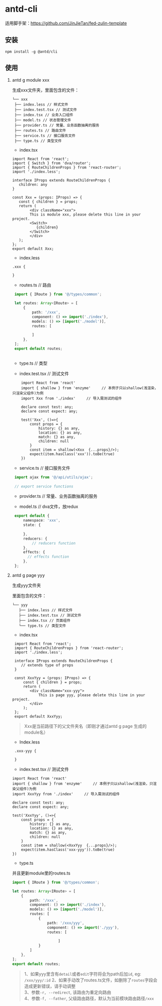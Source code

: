 

# antd-cli

适用脚手架：https://github.com/JinJieTan/fed-zulin-template

## 安装
```
npm install -g @antd/cli
```

## 使用

1. antd g module xxx

   生成xxx文件夹，里面包含的文件：
   ```
   └── xxx
    ├── index.less // 样式文件
    ├── index.test.tsx // 测试文件
    ├── index.tsx // 业务入口组件
    ├── model.ts // 状态管理文件
    ├── provider.ts // 常量、业务函数抽离的服务
    ├── routes.ts // 路由文件
    ├── service.ts // 接口服务文件
    ├── type.ts // 类型文件
    ```
   - index.tsx

    ```tsx
   import React from 'react';
   import { Switch } from 'dva/router';
   import { RouteChildrenProps } from 'react-router';
   import './index.less';
   
   interface IProps extends RouteChildrenProps {
       children: any
   }
   
   const Xxx = (props: IProps) => {
       const { children } = props;
       return (
         	<div className="xxx">
           	This is module xxx, please delete this line in your project.
           	<Switch>
               {children}
           	</Switch>
         	</div>
       );
   };
   export default Xxx;
   ```

   - index.less

    ```less
    .xxx {
       
    }
    ```

   - routes.ts // 路由

    ```typescript
     import { IRoute } from '@/types/common';
     
     let routes: Array<IRoute> = [
         {
             path: '/xxx',
             component: () => import('./index'),
             models: () => [import('./model')],
             routes: [
                 
             ]
         },
     ];
     export default routes;
     
    ```

   - type.ts // 类型

   - index.test.tsx // 测试文件
    ```tsx
        import React from 'react'
        import { shallow } from 'enzyme'     // 本例子只以shallow(浅渲染，只渲染父组件)为例
        import Xxx from './index'     // 导入需测试的组件

        declare const test: any;
        declare const expect: any;

        test('Xxx', ()=>{
            const props = {
                history: {} as any,
                location: {} as any,
                match: {} as any,
                children: null
            }
            const item = shallow(<Xxx  {...props}/>);
            expect(item.hasClass('xxx')).toBe(true)
        })
    ```
   - service.ts // 接口服务文件

    ```typescript
     import ajax from '@/api/utils/ajax';
     
     // export service functions
    ```

   - provider.ts // 常量、业务函数抽离的服务

   - model.ts // dva文件，放redux

    ```typescript
     export default {
         namespace: 'xxx',
         state: {
             
         },
         reducers: {
             // reducers function
         },
         effects: {
           // effects function
         },
     };
    ```

     

2. antd g page yyy

   生成yyy文件夹

   ​里面包含的文件：
   ```
   └── yyy
      ├── index.less // 样式文件
      ├── index.test.tsx // 测试文件
      ├── index.tsx // 页面组件
      └── type.ts // 类型文件
   ```

   - index.tsx

    ```tsx
     import React from 'react';
     import { RouteChildrenProps } from 'react-router';
     import './index.less';
     
     interface IProps extends RouteChildrenProps {
     	// extends type of props    
     }
     
     const XxxYyy = (props: IProps) => {
         const { children } = props;
         return (
           	<div className="xxx-yyy">
             	This is page yyy, please delete this line in your project.
           	</div>
         );
     };
     export default XxxYyy;
    ```

     > Xxx是当前路径下的父文件夹名（即刚才通过antd g page 生成的module名）

   - Index.less

    ```less
     .xxx-yyy {
     
     }
    ```

   - index.test.tsx // 测试文件
    ```tsx
    import React from 'react'
    import { shallow } from 'enzyme'     // 本例子只以shallow(浅渲染，只渲染父组件)为例
    import XxxYyy from './index'     // 导入需测试的组件

    declare const test: any;
    declare const expect: any;

    test('XxxYyy', ()=>{
        const props = {
            history: {} as any,
            location: {} as any,
            match: {} as any,
            children: null
        }
        const item = shallow(<XxxYyy  {...props}/>);
        expect(item.hasClass('xxx-yyy')).toBe(true)
    })
    ```

   - type.ts

   并且更新module里的routes.ts

   ```typescript
   import { IRoute } from '@/types/common';
   
   let routes: Array<IRoute> = [
       {
           path: '/xxx',
           component: () => import('./index'),
           models: () => [import('./model')],
           routes: [
               {
                   path: '/xxx/yyy',
                   component: () => import('./yyy'),
                   routes: [
               		
           				]
               }
           ]
       },
   ];
   export default routes;
   
   ```

   > 1、如果yyy里含有`detail`或者`edit`字符将会为path后加`id`, eg: `/xxx/yyy/:id`
     2、如果手动改了routes.ts文件，如删除了`routes`字段会造成更新错误，请手动调整  
     3、参数`-r, --redirect`, 该路由为重定向路由  
     4、参数`-f, --father`, 父级路由路径，默认为当前模块路由路径`/xxx`